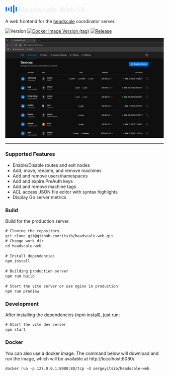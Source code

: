 <p align="left" style="position: relative">
 <img src="public/logo.svg" width="38" height="28" style="position: relative; top: 4px;">
 <span style="color: #eee; font-size: 24px; font-weight: 600; ">Headscale Web UI</span>
</p>

A web frontend for the [headscale](https://github.com/juanfont/headscale) coordinator server.

![Version](https://img.shields.io/badge/version-0.6.5-blue.svg?cacheSeconds=2592000&label=Version)
[![Docker Image Version (tag)](https://img.shields.io/docker/v/sergeyitsib/headscale-web/latest?style=flat&logo=docker&logoColor=%23ffffff&label=Image)](https://hub.docker.com/r/sergeyitsib/headscale-web)
[![Release](https://github.com/itsib/headscale-web/actions/workflows/main.yaml/badge.svg)](https://github.com/itsib/headscale-web/actions/workflows/main.yaml)


![Screenshot Home Page](public/screenshot.png)

---

### Supported Features

-  Enable/Disable routes and exit nodes
-  Add, move, rename, and remove machines
-  Add and remove users/namespaces
-  Add and expire PreAuth keys
-  Add and remove machine tags
-  ACL access JSON file editor with syntax highlights
-  Display Go server metrics

### Build

Build for the production server.

```shell
# Cloning the repository
git clone git@github.com:itsib/headscale-web.git
# Change work dir
cd headscale-web

# Install dependencies
npm install

# Building production server
npm run build

# Start the vite server or use nginx in production
npm run preniew
```

### Development

After installing the dependencies (npm install), just run:

```shell
# Start the vite dev server
npm start
```

### Docker

You can also use a docker image. The command below will download and run the image, which will be available at http://localhost:8080/

```shell
docker run -p 127.0.0.1:8080:80/tcp -d sergeyitsib/headscale-web
```